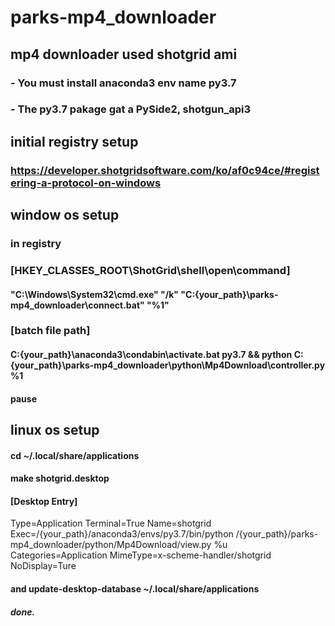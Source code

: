 # parks-mp4_downloader
## mp4 downloader used shotgrid ami
###  - You must install anaconda3 env name py3.7
###  - The py3.7 pakage gat a PySide2, shotgun_api3

## initial registry setup
### https://developer.shotgridsoftware.com/ko/af0c94ce/#registering-a-protocol-on-windows

## window os setup
### in registry
### [HKEY_CLASSES_ROOT\ShotGrid\shell\open\command]
#### "C:\Windows\System32\cmd.exe" "/k" "C:\{your_path}\parks-mp4_downloader\connect.bat" "%1"

### [batch file path]
#### C:\{your_path}\anaconda3\condabin\activate.bat py3.7 && python C:\{your_path}\parks-mp4_downloader\python\Mp4Download\controller.py %1
#### pause

## linux os setup
#### cd ~/.local/share/applications
#### make shotgrid.desktop
#### [Desktop Entry]
Type=Application
Terminal=True
Name=shotgrid
Exec=/{your_path}/anaconda3/envs/py3.7/bin/python /{your_path}/parks-mp4_downloader/python/Mp4Download/view.py %u
Categories=Application
MimeType=x-scheme-handler/shotgrid
NoDisplay=Ture

#### and update-desktop-database ~/.local/share/applications

##### done.

